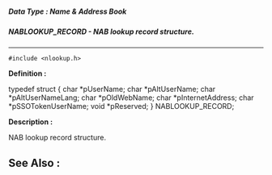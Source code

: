 ##### Data Type : Name & Address Book
##### NABLOOKUP_RECORD - NAB lookup record structure. 
---
```
#include <nlookup.h>
```

**Definition :**

typedef struct {
	char  *pUserName;
	char  *pAltUserName;
	char  *pAltUserNameLang;
	char  *pOldWebName;
	char  *pInternetAddress;
	char  *pSSOTokenUserName;
	void  *pReserved;
} NABLOOKUP_RECORD;


**Description :**

NAB lookup record structure. 


**See Also :**
---

